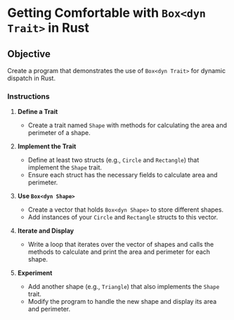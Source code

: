 # Getting Comfortable with `Box<dyn Trait>` in Rust

## Objective

Create a program that demonstrates the use of `Box<dyn Trait>` for dynamic dispatch in Rust.

### Instructions

1. **Define a Trait**

   - Create a trait named `Shape` with methods for calculating the area and perimeter of a shape.

2. **Implement the Trait**

   - Define at least two structs (e.g., `Circle` and `Rectangle`) that implement the `Shape` trait.
   - Ensure each struct has the necessary fields to calculate area and perimeter.

3. **Use `Box<dyn Shape>`**

   - Create a vector that holds `Box<dyn Shape>` to store different shapes.
   - Add instances of your `Circle` and `Rectangle` structs to this vector.

4. **Iterate and Display**

   - Write a loop that iterates over the vector of shapes and calls the methods to calculate and print the area and perimeter for each shape.

5. **Experiment**
   - Add another shape (e.g., `Triangle`) that also implements the `Shape` trait.
   - Modify the program to handle the new shape and display its area and perimeter.
